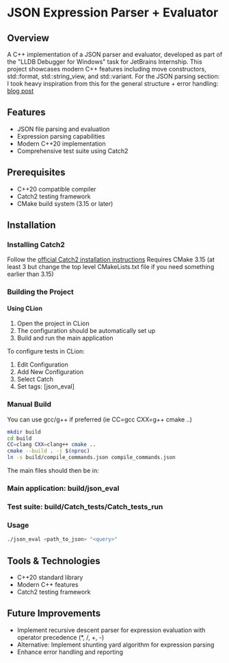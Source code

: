 # JSON Expression Parser + Evaluator

## Overview
A C++ implementation of a JSON parser and evaluator, developed as part of the "LLDB Debugger for Windows" task for JetBrains Internship. This project showcases modern C++ features including move constructors, std::format, std::string_view, and std::variant. For the JSON parsing section: I took heavy inspiration from this for the general structure + error handling: [blog post](https://notes.eatonphil.com/writing-a-simple-json-library-in-modern-cpp.html)

## Features
- JSON file parsing and evaluation
- Expression parsing capabilities
- Modern C++20 implementation
- Comprehensive test suite using Catch2

## Prerequisites
- C++20 compatible compiler
- Catch2 testing framework
- CMake build system (3.15 or later)

## Installation

### Installing Catch2
Follow the [official Catch2 installation instructions](https://github.com/catchorg/Catch2/blob/devel/docs/cmake-integration.md#installing-catch2-from-git-repository)
Requires CMake 3.15 (at least 3 but change the top level CMakeLists.txt file if you need 
something earlier than 3.15)
### Building the Project

#### Using CLion
1. Open the project in CLion
2. The configuration should be automatically set up
3. Build and run the main application

To configure tests in CLion:
1. Edit Configuration
2. Add New Configuration
3. Select Catch
4. Set tags: [json_eval]

### Manual Build
You can use gcc/g++ if preferred (ie CC=gcc CXX=g++ cmake ..)
```bash
mkdir build
cd build
CC=clang CXX=clang++ cmake .. 
cmake --build . -j $(nproc)
ln -s build/compile_commands.json compile_commands.json
```

The main files should then be in:

### Main application: build/json_eval
### Test suite: build/Catch_tests/Catch_tests_run

### Usage
```bash
./json_eval <path_to_json> "<query>"
```
## Tools & Technologies
- C++20 standard library
- Modern C++ features
- Catch2 testing framework

## Future Improvements
- Implement recursive descent parser for expression evaluation with operator precedence (*, /, +, -)
- Alternative: Implement shunting yard algorithm for expression parsing
- Enhance error handling and reporting
